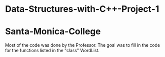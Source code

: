 # Data-Structures-with-C++-Project-1
# Santa-Monica-College

Most of the code was done by the Professor.  The goal was to fill in the code for the functions listed in the "class" WordList.
